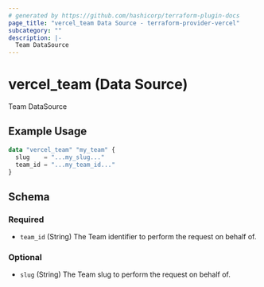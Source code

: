 ```yaml
---
# generated by https://github.com/hashicorp/terraform-plugin-docs
page_title: "vercel_team Data Source - terraform-provider-vercel"
subcategory: ""
description: |-
  Team DataSource
---
```


# vercel_team (Data Source)

Team DataSource

## Example Usage

```terraform
data "vercel_team" "my_team" {
  slug    = "...my_slug..."
  team_id = "...my_team_id..."
}
```

<!-- schema generated by tfplugindocs -->
## Schema

### Required

- `team_id` (String) The Team identifier to perform the request on behalf of.

### Optional

- `slug` (String) The Team slug to perform the request on behalf of.


